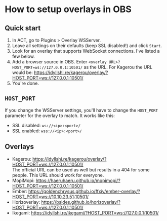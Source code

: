 # How to setup overlays in OBS

## Quick start

1. In ACT, go to Plugins > Overlay WSServer.
2. Leave all settings on their defaults (keep SSL disabled!) and click `Start`.
3. Look for an overlay that supports WebSocket connections. I've listed a few below.
4. Add a browser source in OBS. Enter `<overlay URL>?HOST_PORT=ws://127.0.0.1:10501/` as the URL. For Kagerou the URL would be: https://idyllshi.re/kagerou/overlay/?HOST_PORT=ws://127.0.0.1:10501/
5. You're done.

## `HOST_PORT`

If you change the WSServer settings, you'll have to change the `HOST_PORT` parameter for the overlay to match. It works like this:
* SSL disabled: `ws://<ip>:<port>/`
* SSL enabled: `wss://<ip>:<port>/`

## Overlays

* Kagerou: https://idyllshi.re/kagerou/overlay/?HOST_PORT=ws://127.0.0.1:10501/<br>
  The official URL can be used as well but results in a 404 for some people. This URL should work for everyone.
* MopiMopi: https://haeruhaeru.github.io/mopimopi/?HOST_PORT=ws://127.0.0.1:10501/
* Ember: https://goldenchrysus.github.io/ffxiv/ember-overlay/?HOST_PORT=ws://10.10.23.51:10501/
* Horizoverlay: https://bsides.github.io/horizoverlay/?HOST_PORT=ws://127.0.0.1:10501/
* Ikegami: https://idyllshi.re/ikegami/?HOST_PORT=ws://127.0.0.1:10501/
